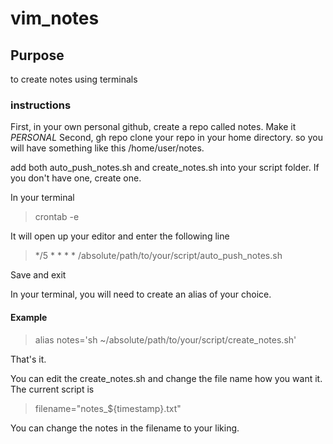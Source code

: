# vim_notes
## Purpose
to create notes using terminals

### instructions

First, in your own personal github, create a repo called notes. Make it *PERSONAL*
Second, gh repo clone your repo in your home directory. so you will have something like this /home/user/notes. 

add both auto_push_notes.sh and create_notes.sh into your script folder. If you don't have one, create one.

In your terminal

> crontab -e

It will open up your editor and enter the following line

> */5 * * * * /absolute/path/to/your/script/auto_push_notes.sh

Save and exit

In your terminal, you will need to create an alias of your choice. 

#### Example

> alias notes='sh ~/absolute/path/to/your/script/create_notes.sh'

That's it.

You can edit the create_notes.sh and change the file name how you want it.
The current script is 

> filename="notes_${timestamp}.txt"

You can change the notes in the filename  to your liking.
